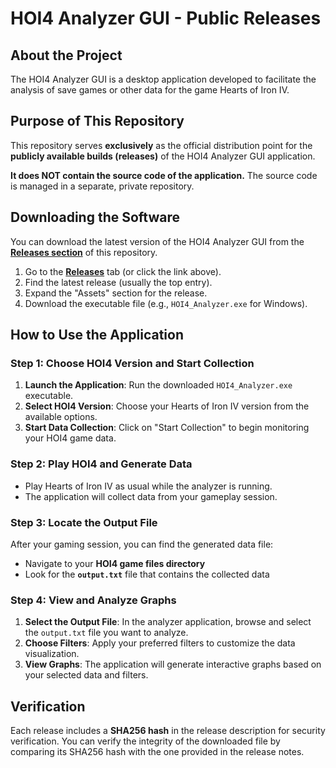 # HOI4 Analyzer GUI - Public Releases

## About the Project

The HOI4 Analyzer GUI is a desktop application developed to facilitate the analysis of save games or other data for the game Hearts of Iron IV.

## Purpose of This Repository

This repository serves **exclusively** as the official distribution point for the **publicly available builds (releases)** of the HOI4 Analyzer GUI application.

**It does NOT contain the source code of the application.** The source code is managed in a separate, private repository.

## Downloading the Software

You can download the latest version of the HOI4 Analyzer GUI from the **[Releases section](https://github.com/zVSciy/Hoi4GraphToolReleases/releases)** of this repository.

1.  Go to the [**Releases**](https://github.com/zVSciy/Hoi4GraphToolReleases/releases) tab (or click the link above).
2.  Find the latest release (usually the top entry).
3.  Expand the "Assets" section for the release.
4.  Download the executable file (e.g., `HOI4_Analyzer.exe` for Windows).

## How to Use the Application

### Step 1: Choose HOI4 Version and Start Collection

1. **Launch the Application**: Run the downloaded `HOI4_Analyzer.exe` executable.
2. **Select HOI4 Version**: Choose your Hearts of Iron IV version from the available options.
3. **Start Data Collection**: Click on "Start Collection" to begin monitoring your HOI4 game data.

### Step 2: Play HOI4 and Generate Data

- Play Hearts of Iron IV as usual while the analyzer is running.
- The application will collect data from your gameplay session.

### Step 3: Locate the Output File

After your gaming session, you can find the generated data file:
- Navigate to your **HOI4 game files directory**
- Look for the **`output.txt`** file that contains the collected data

### Step 4: View and Analyze Graphs

1. **Select the Output File**: In the analyzer application, browse and select the `output.txt` file you want to analyze.
2. **Choose Filters**: Apply your preferred filters to customize the data visualization.
3. **View Graphs**: The application will generate interactive graphs based on your selected data and filters.

## Verification

Each release includes a **SHA256 hash** in the release description for security verification. You can verify the integrity of the downloaded file by comparing its SHA256 hash with the one provided in the release notes.

